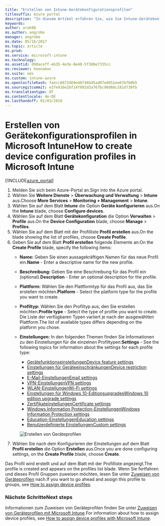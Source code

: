```yaml
---
title: "Erstellen von Intune-Gerätekonfigurationsprofilen"
titlesuffix: Azure portal
description: "In diesem Artikel erfahren Sie, wie Sie Intune-Gerätekonfigurationsprofile erstellen."
keywords: 
author: arob98
ms.author: angrobe
manager: angrobe
ms.date: 05/16/2017
ms.topic: article
ms.prod: 
ms.service: microsoft-intune
ms.technology: 
ms.assetid: d98aceff-eb35-4e3e-8e40-5f300e7335cc
ms.reviewer: heenamac
ms.suite: ems
ms.custom: intune-azure
ms.openlocfilehash: faecc8872d69e46f46bd5ad07ed851ee67bfb0b5
ms.sourcegitcommit: e37e916e2bf14f092d3a767bc90d68c181d739fb
ms.translationtype: HT
ms.contentlocale: de-DE
ms.lasthandoff: 01/03/2018
---
```

# <a name="how-to-create-device-configuration-profiles-in-microsoft-intune"></a><span data-ttu-id="a3323-103">Erstellen von Gerätekonfigurationsprofilen in Microsoft Intune</span><span class="sxs-lookup"><span data-stu-id="a3323-103">How to create device configuration profiles in Microsoft Intune</span></span>

[!INCLUDE[azure_portal](./includes/azure_portal.md)]


1. <span data-ttu-id="a3323-104">Melden Sie sich beim Azure-Portal an.</span><span class="sxs-lookup"><span data-stu-id="a3323-104">Sign into the Azure portal.</span></span>
2. <span data-ttu-id="a3323-105">Wählen Sie **Weitere Dienste** > **Überwachung und Verwaltung** > **Intune** aus.</span><span class="sxs-lookup"><span data-stu-id="a3323-105">Choose **More Services** > **Monitoring + Management** > **Intune**.</span></span>
3. <span data-ttu-id="a3323-106">Wählen Sie auf dem Blatt **Intune** die Option **Geräte konfigurieren** aus.</span><span class="sxs-lookup"><span data-stu-id="a3323-106">On the **Intune** blade, choose **Configure devices**.</span></span>
4. <span data-ttu-id="a3323-107">Wählen Sie auf dem Blatt **Gerätekonfiguration** die Option **Verwalten** > **Profile** aus.</span><span class="sxs-lookup"><span data-stu-id="a3323-107">On the **Device Configuration** blade, choose **Manage** > **Profiles**.</span></span>
5. <span data-ttu-id="a3323-108">Wählen Sie auf dem Blatt mit der Profilliste **Profil erstellen** aus.</span><span class="sxs-lookup"><span data-stu-id="a3323-108">On the blade showing the list of profiles, choose **Create Profile**.</span></span>
6. <span data-ttu-id="a3323-109">Geben Sie auf dem Blatt **Profil erstellen** folgende Elemente an:</span><span class="sxs-lookup"><span data-stu-id="a3323-109">On the **Create Profile** blade, specify the following items:</span></span>
   - <span data-ttu-id="a3323-110">**Name:** Geben Sie einen aussagekräftigen Namen für das neue Profil ein.</span><span class="sxs-lookup"><span data-stu-id="a3323-110">**Name** - Enter a descriptive name for the new profile.</span></span>
   - <span data-ttu-id="a3323-111">**Beschreibung:** Geben Sie eine Beschreibung für das Profil ein (optional).</span><span class="sxs-lookup"><span data-stu-id="a3323-111">**Description** -  Enter an optional description for the profile.</span></span>
   - <span data-ttu-id="a3323-112">**Plattform:** Wählen Sie den Plattformtyp für das Profil aus, das Sie erstellen möchten.</span><span class="sxs-lookup"><span data-stu-id="a3323-112">**Platform** -  Select the platform type for the profile you want to create.</span></span>
   - <span data-ttu-id="a3323-113">**Profiltyp:** Wählen Sie den Profiltyp aus, den Sie erstellen möchten.</span><span class="sxs-lookup"><span data-stu-id="a3323-113">**Profile type** - Select the type of profile you want to create.</span></span> <span data-ttu-id="a3323-114">Die Liste der verfügbaren Typen variiert je nach der ausgewählten Plattform.</span><span class="sxs-lookup"><span data-stu-id="a3323-114">The list of available types differs depending on the platform you chose.</span></span>
   - <span data-ttu-id="a3323-115">**Einstellungen:** In den folgenden Themen finden Sie Informationen zu den Einstellungen für die einzelnen Profiltypen:</span><span class="sxs-lookup"><span data-stu-id="a3323-115">**Settings** - See the following topics for information about the settings for each profile type:</span></span>
       -  [<span data-ttu-id="a3323-116">Gerätefunktionseinstellungen</span><span class="sxs-lookup"><span data-stu-id="a3323-116">Device feature settings</span></span>](device-features-configure.md)
       -  [<span data-ttu-id="a3323-117">Einstellungen für Geräteeinschränkungen</span><span class="sxs-lookup"><span data-stu-id="a3323-117">Device restriction settings</span></span>](device-restrictions-configure.md)
       -  [<span data-ttu-id="a3323-118">E-Mail-Einstellungen</span><span class="sxs-lookup"><span data-stu-id="a3323-118">Email settings</span></span>](email-settings-configure.md)
       -  [<span data-ttu-id="a3323-119">VPN-Einstellungen</span><span class="sxs-lookup"><span data-stu-id="a3323-119">VPN settings</span></span>](vpn-settings-configure.md)
       -  [<span data-ttu-id="a3323-120">WLAN-Einstellungen</span><span class="sxs-lookup"><span data-stu-id="a3323-120">Wi-Fi settings</span></span>](wi-fi-settings-configure.md)
       -  [<span data-ttu-id="a3323-121">Einstellungen für Windows 10-Editionsupgrades</span><span class="sxs-lookup"><span data-stu-id="a3323-121">Windows 10 edition upgrade settings</span></span>](edition-upgrade-configure-windows-10.md)
       -  [<span data-ttu-id="a3323-122">Zertifikateinstellungen</span><span class="sxs-lookup"><span data-stu-id="a3323-122">Certificate settings</span></span>](certificates-configure.md)
       -  [<span data-ttu-id="a3323-123">Windows Information Protection-Einstellungen</span><span class="sxs-lookup"><span data-stu-id="a3323-123">Windows Information Protection settings</span></span>](windows-information-protection-configure.md)
       -  [<span data-ttu-id="a3323-124">Education-Einstellungen</span><span class="sxs-lookup"><span data-stu-id="a3323-124">Education settings</span></span>](education-settings-configure.md)
       -  [<span data-ttu-id="a3323-125">Benutzerdefinierte Einstellungen</span><span class="sxs-lookup"><span data-stu-id="a3323-125">Custom settings</span></span>](custom-settings-configure.md)

     ![Erstellen von Geräteprofilen](./media/create-device-profile.png)
7. <span data-ttu-id="a3323-127">Wählen Sie nach dem Konfigurieren der Einstellungen auf dem Blatt **Profil erstellen** die Option **Erstellen** aus.</span><span class="sxs-lookup"><span data-stu-id="a3323-127">Once you are done configuring settings, on the **Create Profile** blade, choose **Create**.</span></span>

<span data-ttu-id="a3323-128">Das Profil wird erstellt und auf dem Blatt mit der Profilliste angezeigt.</span><span class="sxs-lookup"><span data-stu-id="a3323-128">The profile is created and appears on the profiles list blade.</span></span>
<span data-ttu-id="a3323-129">Wenn Sie fortfahren und dieses Profil Gruppen zuweisen möchten, lesen Sie unter [Zuweisen von Geräteprofilen](device-profile-assign.md) nach.</span><span class="sxs-lookup"><span data-stu-id="a3323-129">If you want to go ahead and assign this profile to groups, see [How to assign device profiles](device-profile-assign.md).</span></span>


### <a name="next-steps"></a><span data-ttu-id="a3323-130">Nächste Schritte</span><span class="sxs-lookup"><span data-stu-id="a3323-130">Next steps</span></span>
<span data-ttu-id="a3323-131">Informationen zum Zuweisen von Geräteprofilen finden Sie unter [Zuweisen von Geräteprofilen mit Microsoft Intune](device-profile-assign.md).</span><span class="sxs-lookup"><span data-stu-id="a3323-131">For information about how to assign device profiles, see [How to assign device profiles with Microsoft Intune](device-profile-assign.md).</span></span>
